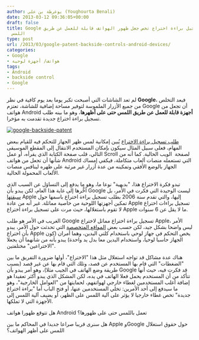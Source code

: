 ```yaml
---
author: يوغرطة بن علي (Youghourta Benali)
date: 2013-03-12 09:36:05+00:00
draft: false
title: Google تتقدم بطلب تسجيل براءة اختراع تخص جعل ظهور الهواتف قابلة للعمل عن طريق
  اللمس
type: post
url: /2013/03/google-patent-backside-controls-android-devices/
categories:
- Google
- هواتف/ أجهزة لوحية
tags:
- Android
- backside control
- Google
---
```


لم تعد الشاشات التي أصبحت تكبر يوما بعد يوم كافية في نظر **Google**، فبعد التخلص من جميع الأزرار الملموسة لتوفير مساحة إضافية للشاشة، تعتزم Google أن تجعل من هواتف Android **أجهزة قابلة للعمل عن طريق اللمس حتى على أظهرها**، وهو ما بينه طلب تسجيل براءة اختراع جديدة تقدمت به مؤخرا.




[![google-backside-patent](https://www.it-scoop.com/wp-content/uploads/2013/03/google-backside-patent.jpg)
](https://www.it-scoop.com/wp-content/uploads/2013/03/google-backside-patent.jpg)




[طلب تسجيل براءة الاختراع](http://www.patentbolt.com/2013/03/google-in-race-with-apple-to-bring-backside-controls-to-devices.html) يُبين إمكانية لمس ظهر الجهاز للتحكم فيه للقيام ببعض المهام، فعلى سبيل المثال سيكون بإمكان المستخدم الانتقال إلى المقطع الموسيقى التالي، قلب صفحة الكتابة الذي يقرأه، أو عمل Scroll لصفحة  الويب الحالية. كما أنه من شأنها أن تجعل من هواتف Android التي تستعمله منصات ألعاب متكاملة، فيكفي إمساك الجهاز بالوضع الأفقي وتمكينه من عدة أزرار غير مرئية على ظهره لينافس منصات الألعاب المحمولة الحالية.




تبدو فكرة الاختراع هذا، "بديهية" نوعا ما، وهو ما يدفع إلى التساؤل عن السبب الذي أخٌّرها إلى غاية هذا العام، لكن يبدو بأن Google ليست الوحيدة التي فكرت في الأمر، بل [سبقتها](http://www.patentlyapple.com/patently-apple/2010/01/apple-the-tablet-prophecies.html) Apple إليها، والتي تقدم سنة 2006 بطلب تسجيل براءة اختراع باسمها حول تمكين أجهزتها اللوحية من خاصية مماثلة. غير أنه من عادة Apple تسجيل براءات اختراع لا تقوم باستغلالها، حيث مرت على تسجيل براءة اختراع Apple ما لا يقل عن 6 سنوات.




الغريب في الأمر هو طلب Google تسجيل براءة اختراع مماثل لاختراع Apple، الأمر ليس واضحا بشكل جيد، لكن حسب بعض [المواقع المتخصصة](http://arstechnica.com/gadgets/2013/03/google-files-a-patent-for-backside-controls-on-future-android-devices/) التي تحدثت حول الأمر، يبدو بأن اختراع Apple يخص التحكم في جهاز لوحي باستخدام كلتي اليدين، وهما أمران (كون الجهاز حاسبا لوحيا، واستخدام اليدين معا بدل يد واحدة) يبدو بأنه من شأنهما أن يجعلا "الاختراعين" مختلفتين.




هناك عدة مشاكل قد تواجه استغلال مثل هذا "الاختراع"، أولها ضرورة التفريق ما بين "الضغطات" التي قام بها المستخدم عن قصد، وتلك التي قام بها عن غير قصد (بسبب طريقة وضع الهاتف في الجيب مثلا)، وهو أمر يبدو بأن Google قد فكرت فيه، حيث أنها تتأكد من أن المستخدم يحمل فعلا الهاتف في يده، لكن المشكل الذي يبدو أكثر تعقيدا هو إضافة أغلب المستخدمين لغطاء خارجي لهواتفهم، لحمايتها من "العوامل الخارجية"، وهو ما سيدفع إلى أحد الأمرين: تخلي المستخدمين عنها، أو فتح الباب أما "براءة اختراع جديدة" تخص غطاء خارجيا لا يؤثر على آلية اللمس على الظهر، أو يضيف آلية اللمس إلى الأجهزة التي لا تملكها.




هل تتوقع ظهورا هواتف Android تعمل باللمس حتى على ظهورها؟




هل سنرى قريبا صراعا جديدا في المحاكم ما بين Apple وGoogle حول حقوق استغلال اللمس على أظهر الهواتف؟
